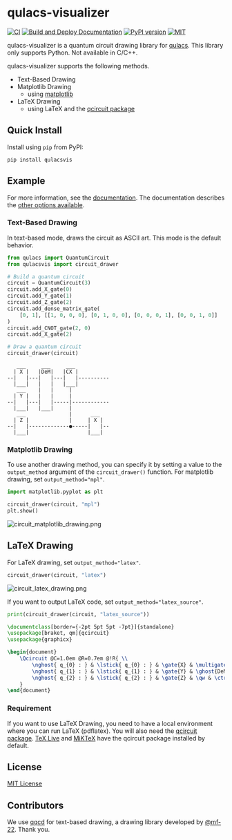 # qulacs-visualizer

[![CI](https://github.com/Qulacs-Osaka/qulacs-visualizer/actions/workflows/ci.yml/badge.svg)](https://github.com/Qulacs-Osaka/qulacs-visualizer/actions/workflows/ci.yml) [![Build and Deploy Documentation](https://github.com/Qulacs-Osaka/qulacs-visualizer/actions/workflows/doc.yml/badge.svg)](https://github.com/Qulacs-Osaka/qulacs-visualizer/actions/workflows/doc.yml) [![PyPI version](https://badge.fury.io/py/qulacsvis.svg)](https://badge.fury.io/py/qulacsvis) [![MIT](https://img.shields.io/badge/license-MIT-blue.svg?style=flat)](LICENSE)

qulacs-visualizer is a quantum circuit drawing library for [qulacs](https://github.com/qulacs/qulacs). This library only supports Python. Not available in C/C++.

qulacs-visualizer supports the following methods.

- Text-Based Drawing
- Matplotlib Drawing
  - using [matplotlib](https://github.com/matplotlib/matplotlib)
- LaTeX Drawing
  - using LaTeX and the [qcircuit package](https://github.com/CQuIC/qcircuit)


## Quick Install

Install using `pip` from PyPI:

```
pip install qulacsvis
```

## Example


For more information, see the [documentation](https://qulacs-osaka.github.io/qulacs-visualizer/index.html).
The documentation describes the [other options available](https://qulacs-osaka.github.io/qulacs-visualizer/options.html).

### Text-Based Drawing

In text-based mode, draws the circuit as ASCII art. This mode is the default behavior.

```py
from qulacs import QuantumCircuit
from qulacsvis import circuit_drawer

# Build a quantum circuit
circuit = QuantumCircuit(3)
circuit.add_X_gate(0)
circuit.add_Y_gate(1)
circuit.add_Z_gate(2)
circuit.add_dense_matrix_gate(
    [0, 1], [[1, 0, 0, 0], [0, 1, 0, 0], [0, 0, 0, 1], [0, 0, 1, 0]]
)
circuit.add_CNOT_gate(2, 0)
circuit.add_X_gate(2)

# Draw a quantum circuit
circuit_drawer(circuit)
```
```
   ___     ___     ___
  | X |   |DeM|   |CX |
--|   |---|   |---|   |----------
  |___|   |   |   |___|
   ___    |   |     |
  | Y |   |   |     |
--|   |---|   |-----|------------
  |___|   |___|     |
   ___              |      ___
  | Z |             |     | X |
--|   |-------------●-----|   |--
  |___|                   |___|
```

### Matplotlib Drawing

To use another drawing method, you can specify it by setting a value to the `output_method` argument of the `circuit_drawer()` function. For matplotlib drawing, set `output_method="mpl"`.

```py
import matplotlib.pyplot as plt

circuit_drawer(circuit, "mpl")
plt.show()
```

![circuit_matplotlib_drawing.png](doc/source/_static/circuit_matplotlib_drawing.png)

## LaTeX Drawing

For LaTeX drawing, set `output_method="latex"`.

```py
circuit_drawer(circuit, "latex")
```

![circuit_latex_drawing.png](doc/source/_static/circuit_latex_drawing.png)

If you want to output LaTeX code, set `output_method="latex_source"`.

```py
print(circuit_drawer(circuit, "latex_source"))
```

```latex
\documentclass[border={-2pt 5pt 5pt -7pt}]{standalone}
\usepackage[braket, qm]{qcircuit}
\usepackage{graphicx}

\begin{document}
    \Qcircuit @C=1.0em @R=0.7em @!R{ \\
        \nghost{ q_{0} : } & \lstick{ q_{0} : } & \gate{X} & \multigate{1}{DeM} & \targ & \qw & \qw\\
        \nghost{ q_{1} : } & \lstick{ q_{1} : } & \gate{Y} & \ghost{DeM} & \qw & \qw & \qw\\
        \nghost{ q_{2} : } & \lstick{ q_{2} : } & \gate{Z} & \qw & \ctrl{-2} & \gate{X} & \qw\\
    }
\end{document}
```

### Requirement

If you want to use LaTeX Drawing, you need to have a local environment where you can run LaTeX (pdflatex).
You will also need the [qcircuit package](https://github.com/CQuIC/qcircuit).
[TeX Live](https://www.tug.org/texlive/) and [MiKTeX](https://miktex.org/) have the qcircuit package installed by default.

## License

[MIT License](LICENSE)

## Contributors

We use [qqcd](https://github.com/mf-22/qqcd) for text-based drawing, a drawing library developed by [@mf-22](https://github.com/mf-22). Thank you.
